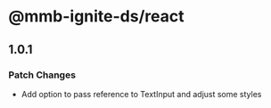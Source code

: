 # @mmb-ignite-ds/react

## 1.0.1

### Patch Changes

- Add option to pass reference to TextInput and adjust some styles
